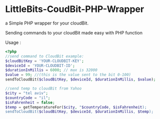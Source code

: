 # LittleBits-CoudBit-PHP-Wrapper
a Simple PHP wrapper for your cloudBit.

Sending commands to your cloudBit made easy with PHP function

Usage :
```php 
<?php
//send command to CloudBit example:
$cloudBitKey = 'YOUR-CLOUDBIT-KEY';
$deviceId = 'YOUR-CLOUDBIT-ID';
$durationInMillis = 6000; // max is 32000
$value = 99; //(this is the value sent to the bit 0-100)
sendToCloudBit($cloudBitKey, $deviceId, $durationInMillis, $value);

//send temp to cloudBit from Yahoo
$city = "tel aviv";
$countryCode = "il";
$isFahrenheit = false;
$temp = getTemperatureFor($city, "$countryCode, $isFahrenheit);
sendToCloudBit($cloudBitKey, $deviceId, $durationInMillis, $temp);
```

